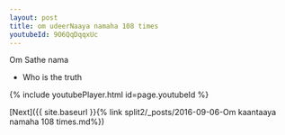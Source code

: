 ```yaml
---
layout: post
title: om udeerNaaya namaha 108 times
youtubeId: 9O6QqDqqxUc
---
```

 
 
Om Sathe nama 
 
 -  Who is the truth 
 
  
 
  
 
 
 
 
 
 


{% include youtubePlayer.html id=page.youtubeId %}
 
[Next]({{ site.baseurl }}{% link  split2/_posts/2016-09-06-Om kaantaaya namaha 108 times.md%})
 
